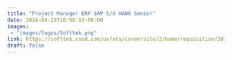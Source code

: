 ```yaml
---
title: "Project Manager ERP SAP S/4 HANA Senior"
date: 2024-04-25T16:58:53-06:00
images: 
 - "images/logos/Softtek.png"
link: https://softtek.csod.com/ux/ats/careersite/2/home/requisition/3030?c=softtek&lang=en-US&utm_campaign=softtek-website&utm_source=referral&utm_medium=jobsredirect
draft: false
---
```


